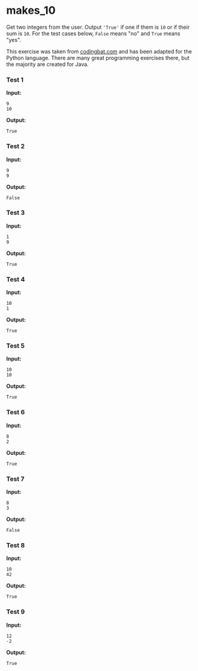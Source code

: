 # makes_10





Get two integers from the user. Output `'True'` if one if them is `10` or if their sum is `10`. For the test cases below, `False` means "no" and `True` means "yes".

This exercise was taken from [codingbat.com](https://codingbat.com/prob/p182873) and has been adapted for the Python language. There are many great programming exercises there, but the majority are created for Java.






### Test 1
**Input:**
```
9
10
```
**Output:**
```
True
```
### Test 2
**Input:**
```
9
9
```
**Output:**
```
False
```
### Test 3
**Input:**
```
1
9
```
**Output:**
```
True
```
### Test 4
**Input:**
```
10
1
```
**Output:**
```
True
```
### Test 5
**Input:**
```
10
10
```
**Output:**
```
True
```
### Test 6
**Input:**
```
8
2
```
**Output:**
```
True
```
### Test 7
**Input:**
```
8
3
```
**Output:**
```
False
```
### Test 8
**Input:**
```
10
42
```
**Output:**
```
True
```
### Test 9
**Input:**
```
12
-2
```
**Output:**
```
True
```

